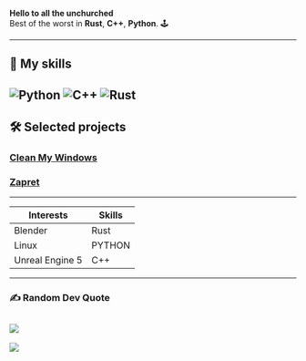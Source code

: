**Hello to all the unchurched**  
Best of the worst in **Rust**, **C++**, **Python**. 🕹️

---
## 🚀 My skills
![Python](https://img.shields.io/badge/-Python-blue)
![C++](https://img.shields.io/badge/-C%2B%2B-orange)
![Rust](https://img.shields.io/badge/-Rust-orange)
---
## 🛠️ Selected projects
### [Clean My Windows ](https://github.com/FlexEbat/cleanyourwindows)
### [Zapret](https://github.com/bol-van/zapret)

---
| Interests          | Skills               |
|--------------------|----------------------|
| Blender            |  Rust                |
| Linux              |  PYTHON              |
| Unreal Engine 5    |  C++                 |
---
<!---
FlexEbat/FlexEbat is a ✨ special ✨ repository because its `README.md` (this file) appears on your GitHub profile.
You can click the Preview link to take a look at your changes.
--->

### ✍️ Random Dev Quote
![](https://quotes-github-readme.vercel.app/api?type=horizontal&theme=radical)
---
[![](https://visitcount.itsvg.in/api?id=flexebat&icon=2&color=0)](https://visitcount.itsvg.in)

<!-- Proudly created with GPRM ( https://gprm.itsvg.in ) -->
